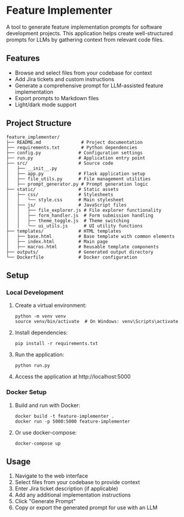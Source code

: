 # Feature Implementer

A tool to generate feature implementation prompts for software development projects. This application helps create well-structured prompts for LLMs by gathering context from relevant code files.

## Features

- Browse and select files from your codebase for context
- Add Jira tickets and custom instructions
- Generate a comprehensive prompt for LLM-assisted feature implementation
- Export prompts to Markdown files
- Light/dark mode support

## Project Structure

```
feature_implementer/
├── README.md               # Project documentation
├── requirements.txt        # Python dependencies
├── config.py              # Configuration settings
├── run.py                 # Application entry point
├── src/                   # Source code
│   ├── __init__.py
│   ├── app.py             # Flask application setup
│   ├── file_utils.py      # File management utilities
│   ├── prompt_generator.py # Prompt generation logic
├── static/                # Static assets
│   ├── css/               # Stylesheets
│   │   └── style.css      # Main stylesheet
│   ├── js/                # JavaScript files
│   │   ├── file_explorer.js # File explorer functionality
│   │   ├── form_handler.js  # Form submission handling
│   │   ├── theme_toggle.js  # Theme switching
│   │   └── ui_utils.js      # UI utility functions
├── templates/             # HTML templates
│   ├── base.html          # Base template with common elements
│   ├── index.html         # Main page
│   ├── macros.html        # Reusable template components
├── outputs/               # Generated output directory
└── Dockerfile             # Docker configuration
```

## Setup

### Local Development

1. Create a virtual environment:
   ```
   python -m venv venv
   source venv/bin/activate  # On Windows: venv\Scripts\activate
   ```

2. Install dependencies:
   ```
   pip install -r requirements.txt
   ```

3. Run the application:
   ```
   python run.py
   ```

4. Access the application at http://localhost:5000

### Docker Setup

1. Build and run with Docker:
   ```
   docker build -t feature-implementer .
   docker run -p 5000:5000 feature-implementer
   ```

2. Or use docker-compose:
   ```
   docker-compose up
   ```

## Usage

1. Navigate to the web interface
2. Select files from your codebase to provide context
3. Enter Jira ticket description (if applicable)
4. Add any additional implementation instructions
5. Click "Generate Prompt"
6. Copy or export the generated prompt for use with an LLM 